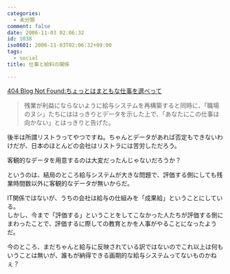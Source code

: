 ```yaml
---
categories:
  - 未分類
comment: false
date: 2006-11-03 02:06:32
id: 1038
iso8601: 2006-11-03T02:06:32+09:00
tags:
  - social
title: 仕事と給料の関係

---
```


<div class="entry-body">
  <p><a title="404 Blog Not Found:ちょっとはまともな仕事を選べって" href="http://blog.livedoor.jp/dankogai/archives/50674431.html">404 Blog Not Found:ちょっとはまともな仕事を選べって</a></p>

  <blockquote>残業が利益にならないように給与システムを再構築すると同時に、「職場のヌシ」たちにははっきりとデータを示した上で、「あなたにこの仕事は向かない」とはっきりと告げた。</blockquote>

  <p>後半は所謂リストラってやつですね。ちゃんとデータがあれば否定もできないわけだが、日本のほとんどの会社はリストラには苦労しただろう。<br /></p>

  <p>客観的なデータを用意するのは大変だったんじゃないだろうか？</p>

  <p>というのは、結局のところ給与システムが大きな問題で、評価する側にしても残業時間数以外に客観的なデータが無いからだ。</p>

  <p>IT関係ではないが、うちの会社は給与の仕組みを「成果給」ということにしている。<br />
    しかし、今まで「評価する」ということをしてこなかった人たちが評価する側にまわったことで、評価するに際しての教育とかを人事がやることになったようだ。</p>

  <p>今のところ、まだちゃんと給与に反映されている訳ではないのでこれ以上は何もいうことは無いが、誰もが納得できる画期的な給与システムってないものかねぇ？</p>
</div>
